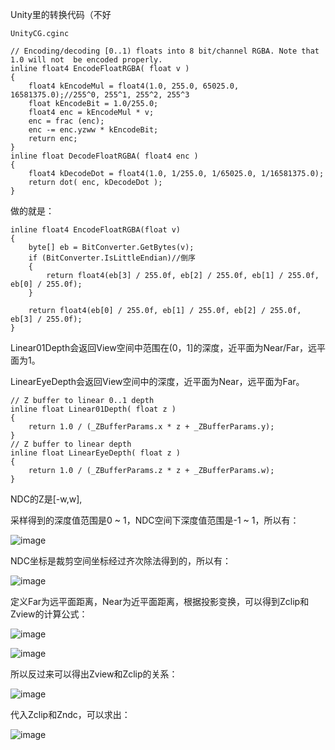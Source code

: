 Unity里的转换代码（不好
```
UnityCG.cginc

// Encoding/decoding [0..1) floats into 8 bit/channel RGBA. Note that 1.0 will not  be encoded properly.
inline float4 EncodeFloatRGBA( float v )
{
    float4 kEncodeMul = float4(1.0, 255.0, 65025.0, 16581375.0);//255^0, 255^1, 255^2, 255^3
    float kEncodeBit = 1.0/255.0;
    float4 enc = kEncodeMul * v;
    enc = frac (enc);
    enc -= enc.yzww * kEncodeBit;
    return enc;
}
inline float DecodeFloatRGBA( float4 enc )
{
    float4 kDecodeDot = float4(1.0, 1/255.0, 1/65025.0, 1/16581375.0);
    return dot( enc, kDecodeDot );
}
```

做的就是：

```
inline float4 EncodeFloatRGBA(float v)
{
    byte[] eb = BitConverter.GetBytes(v);
    if (BitConverter.IsLittleEndian)//倒序
    {
        return float4(eb[3] / 255.0f, eb[2] / 255.0f, eb[1] / 255.0f, eb[0] / 255.0f);
    }

    return float4(eb[0] / 255.0f, eb[1] / 255.0f, eb[2] / 255.0f, eb[3] / 255.0f);
}
```

Linear01Depth会返回View空间中范围在(0，1]的深度，近平面为Near/Far，远平面为1。

LinearEyeDepth会返回View空间中的深度，近平面为Near，远平面为Far。

```
// Z buffer to linear 0..1 depth
inline float Linear01Depth( float z )
{
    return 1.0 / (_ZBufferParams.x * z + _ZBufferParams.y);
}
// Z buffer to linear depth
inline float LinearEyeDepth( float z )
{
    return 1.0 / (_ZBufferParams.z * z + _ZBufferParams.w);
}
```

NDC的Z是[-w,w], 


采样得到的深度值范围是0 ~ 1，NDC空间下深度值范围是-1 ~ 1，所以有：

![image](https://user-images.githubusercontent.com/29577919/169681794-0804dea3-f8ff-4fde-9fe7-0d2d6b5c28cd.png)

NDC坐标是裁剪空间坐标经过齐次除法得到的，所以有：

![image](https://user-images.githubusercontent.com/29577919/169681798-217ae5c5-688f-4131-a41b-52ca0bdb3881.png)

定义Far为远平面距离，Near为近平面距离，根据投影变换，可以得到Zclip和Zview的计算公式：

![image](https://user-images.githubusercontent.com/29577919/169681800-21abe9d8-5251-467b-9436-3af1019b5399.png)

![image](https://user-images.githubusercontent.com/29577919/169681801-72fab073-fd23-4f77-9b77-e284c020806e.png)

所以反过来可以得出Zview和Zclip的关系：

![image](https://user-images.githubusercontent.com/29577919/169681803-749a4010-99fb-4727-89eb-85811bd796bc.png)

代入Zclip和Zndc，可以求出：

![image](https://user-images.githubusercontent.com/29577919/169681804-f57ad9a6-b4f4-4a05-8ddb-50014638fd83.png)
